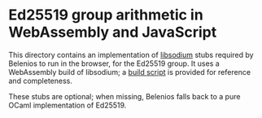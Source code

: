 Ed25519 group arithmetic in WebAssembly and JavaScript
======================================================

This directory contains an implementation of
[libsodium](https://www.libsodium.org) stubs required by Belenios to
run in the browser, for the Ed25519 group. It uses a WebAssembly build
of libsodium; a [build script](build.sh) is provided for reference and
completeness.

These stubs are optional; when missing, Belenios falls back to a pure
OCaml implementation of Ed25519.
